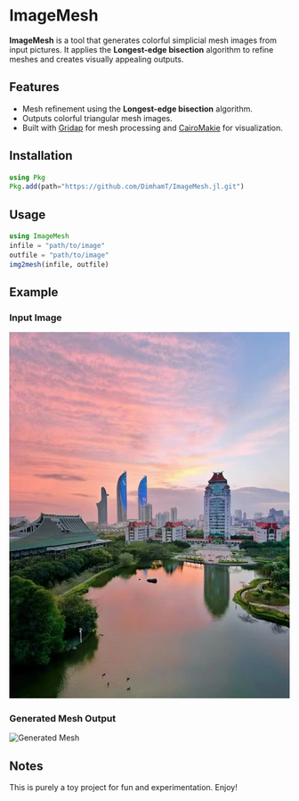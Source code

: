 # ImageMesh

**ImageMesh** is a tool that generates colorful simplicial mesh images from input pictures. It applies the **Longest-edge bisection** algorithm to refine meshes and creates visually appealing outputs.

## Features

- Mesh refinement using the **Longest-edge bisection** algorithm.
- Outputs colorful triangular mesh images.
- Built with [Gridap](https://gridap.github.io/Tutorials/stable/) for mesh processing and [CairoMakie](https://docs.makie.org/stable/explanations/backends/cairomakie.html) for visualization.


## Installation

```julia
using Pkg 
Pkg.add(path="https://github.com/DimhamT/ImageMesh.jl.git")
```

## Usage

```julia
using ImageMesh
infile = "path/to/image"
outfile = "path/to/image"
img2mesh(infile, outfile)
```

## Example 

### Input Image

![Input Image](demo/original.jpg)

### Generated Mesh Output

![Generated Mesh](demo/mesh.png)

## Notes

This is purely a toy project for fun and experimentation. Enjoy!